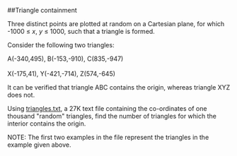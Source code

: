##Triangle containment

Three distinct points are plotted at random on a Cartesian plane, for which -1000 &#x2264; <i>x</i>, <i>y</i> &#x2264; 1000, such that a triangle is formed.

Consider the following two triangles:

A(-340,495), B(-153,-910), C(835,-947)<br><br>
X(-175,41), Y(-421,-714), Z(574,-645)

It can be verified that triangle ABC contains the origin, whereas triangle XYZ does not.

Using <a href="project/resources/p102_triangles.txt">triangles.txt</a>, a 27K text file containing the co-ordinates of one thousand &quot;random&quot; triangles, find the number of triangles for which the interior contains the origin.

NOTE: The first two examples in the file represent the triangles in the example given above.
